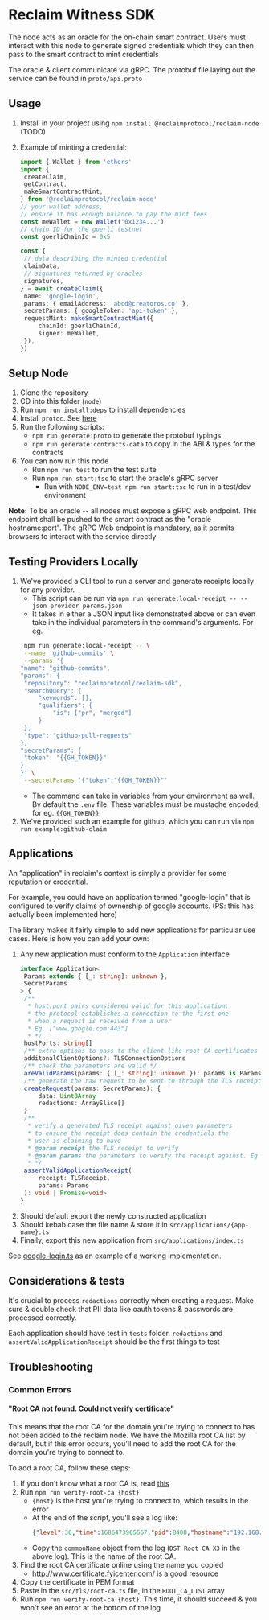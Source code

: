 # Reclaim Witness SDK

The node acts as an oracle for the on-chain smart contract. Users must interact with this node to generate signed credentials which they can then pass to the smart contract to mint credentials

The oracle & client communicate via gRPC. The protobuf file laying out the service can be found in `proto/api.proto`

## Usage

1. Install in your project using `npm install @reclaimprotocol/reclaim-node` (TODO)
2. Example of minting a credential:

   ```ts
   import { Wallet } from 'ethers'
   import {
   	createClaim,
   	getContract,
   	makeSmartContractMint,
   } from '@reclaimprotocol/reclaim-node'
   // your wallet address,
   // ensure it has enough balance to pay the mint fees
   const meWallet = new Wallet('0x1234...')
   // chain ID for the goerli testnet
   const goerliChainId = 0x5

   const {
   	// data describing the minted credential
   	claimData,
   	// signatures returned by oracles
   	signatures,
   } = await createClaim({
   	name: 'google-login',
   	params: { emailAddress: 'abcd@creatoros.co' },
   	secretParams: { googleToken: 'api-token' },
   	requestMint: makeSmartContractMint({
   		chainId: goerliChainId,
   		signer: meWallet,
   	}),
   })
   ```

## Setup Node

1. Clone the repository
2. CD into this folder (`node`)
3. Run `npm run install:deps` to install dependencies
4. Install `protoc`. See [here](https://grpc.io/docs/protoc-installation/)
5. Run the following scripts:
   - `npm run generate:proto` to generate the protobuf typings
   - `npm run generate:contracts-data` to copy in the ABI & types for the contracts
6. You can now run this node
   - Run `npm run test` to run the test suite
   - Run `npm run start:tsc` to start the oracle's gRPC server
     - Run with `NODE_ENV=test npm run start:tsc` to run in a test/dev environment

**Note:** To be an oracle -- all nodes must expose a gRPC web endpoint. This endpoint shall be pushed to the smart contract as the "oracle hostname:port". The gRPC Web endpoint is mandatory, as it permits browsers to interact with the service directly

## Testing Providers Locally

1. We've provided a CLI tool to run a server and generate receipts locally for any provider.
   - This script can be run via `npm run generate:local-receipt -- --json provider-params.json`
   - It takes in either a JSON input like demonstrated above or can even take in the individual parameters in the command's arguments. For eg.
   ```sh
   	npm run generate:local-receipt -- \
   	--name 'github-commits' \
   	--params '{
   "name": "github-commits",
   "params": {
   	"repository": "reclaimprotocol/reclaim-sdk",
   	"searchQuery": {
   		"keywords": [],
   		"qualifiers": {
   			"is": ["pr", "merged"]
   		}
   	},
   	"type": "github-pull-requests"
   },
   "secretParams": {
   	"token": "{{GH_TOKEN}}"
   }
   }' \
   	--secretParams '{"token":"{{GH_TOKEN}}"'
   ```
   - The command can take in variables from your environment as well. By default the `.env` file. These variables must be mustache encoded, for eg. `{{GH_TOKEN}}`
2. We've provided such an example for github, which you can run via `npm run example:github-claim`

## Applications

An "application" in reclaim's context is simply a provider for some reputation or credential.

For example, you could have an application termed "google-login" that is configured to verify claims of ownership of google accounts. (PS: this has actually been implemented here)

The library makes it fairly simple to add new applications for particular use cases. Here is how you can add your own:

1. Any new application must conform to the `Application` interface
   ```ts
   interface Application<
   	Params extends { [_: string]: unknown },
   	SecretParams
   > {
   	/**
   	 * host:port pairs considered valid for this application;
   	 * the protocol establishes a connection to the first one
   	 * when a request is received from a user
   	 * Eg. ["www.google.com:443"]
   	 * */
   	hostPorts: string[]
   	/** extra options to pass to the client like root CA certificates */
   	additonalClientOptions?: TLSConnectionOptions
   	/** check the parameters are valid */
   	areValidParams(params: { [_: string]: unknown }): params is Params
   	/** generate the raw request to be sent to through the TLS receipt */
   	createRequest(params: SecretParams): {
   		data: Uint8Array
   		redactions: ArraySlice[]
   	}
   	/**
   	 * verify a generated TLS receipt against given parameters
   	 * to ensure the receipt does contain the credentials the
   	 * user is claiming to have
   	 * @param receipt the TLS receipt to verify
   	 * @param params the parameters to verify the receipt against. Eg. `{"email": "abcd@gmail.com"}`
   	 * */
   	assertValidApplicationReceipt(
   		receipt: TLSReceipt,
   		params: Params
   	): void | Promise<void>
   }
   ```
2. Should default export the newly constructed application
3. Should kebab case the file name & store it in `src/applications/{app-name}.ts`
4. Finally, export this new application from `src/applications/index.ts`

See [google-login.ts](/node/src/providers/google-login.ts) as an example of a working implementation.

## Considerations & tests

It's crucial to process `redactions` correctly when creating a request.
Make sure & double check that PII data like oauth tokens & passwords are processed correctly.

Each application should have test in `tests` folder. `redactions` and `assertValidApplicationReceipt` should be the first things to test

## Troubleshooting

### Common Errors

#### "Root CA not found. Could not verify certificate"

This means that the root CA for the domain you're trying to connect to has not been added to the reclaim node. We have the Mozilla root CA list by default, but if this error occurs, you'll need to add the root CA for the domain you're trying to connect to.

To add a root CA, follow these steps:

1. If you don't know what a root CA is, read [this](https://comodosslstore.com/resources/what-is-a-root-ca-certificate-and-how-do-i-download-it/)
2. Run `npm run verify-root-ca {host}`
	- `{host}` is the host you're trying to connect to, which results in the error
	- At the end of the script, you'll see a log like:
		``` json
		{"level":30,"time":1686473965567,"pid":8408,"hostname":"192.168.1.10","err":"Root CA not found. Could not verify certificate","rootIssuer":{"attributes":[{"type":"2.5.4.10","value":"Digital Signature Trust Co.","valueTagClass":19,"name":"organizationName","shortName":"O"},{"type":"2.5.4.3","value":"DST Root CA X3","valueTagClass":19,"name":"commonName","shortName":"CN"}],"hash":"6ff4684d4312d24862819cc02b3d472c1d8a2fa6"},"msg":"error in cert verify"}
		```
	- Copy the `commonName` object from the log (`DST Root CA X3` in the above log). This is the name of the root CA.
3. Find the root CA certificate online using the name you copied
	- http://www.certificate.fyicenter.com/ is a good resource
4. Copy the certificate in PEM format
5. Paste in the `src/tls/root-ca.ts` file, in the `ROOT_CA_LIST` array
6. Run `npm run verify-root-ca {host}`. This time, it should succeed & you won't see an error at the bottom of the log
		

	